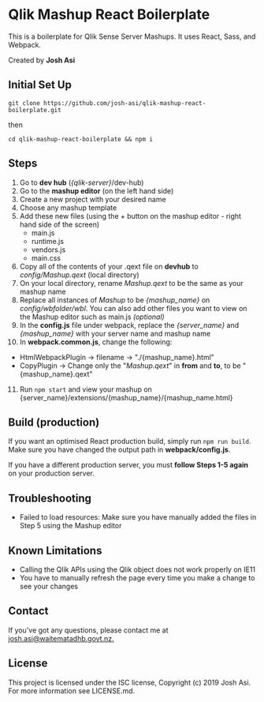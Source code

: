 # Qlik Mashup React Boilerplate
This is a boilerplate for Qlik Sense Server Mashups. It uses React, Sass, and Webpack.

Created by **Josh Asi**

## Initial Set Up

`git clone https://github.com/josh-asi/qlik-mashup-react-boilerplate.git`

then

`cd qlik-mashup-react-boilerplate && npm i`

## Steps

1. Go to **dev hub** (_{qlik-server}_/dev-hub)
2. Go to the **mashup editor** (on the left hand side)
3. Create a new project with your desired name
4. Choose any mashup template
5. Add these new files (using the + button on the mashup editor - right hand side of the screen)
   - main.js
   - runtime.js
   - vendors.js
   - main.css
6. Copy all of the contents of your .qext file on **devhub** to _config/Mashup.qext_ (local directory)
7. On your local directory, rename _Mashup.qext_ to be the same as your mashup name
8. Replace all instances of _Mashup_ to be _{mashup_name}_ on *config/wbfolder/wbl*. You can also add other files you want to view on the Mashup editor such as main.js *(optional)*
9. In the **config.js** file under webpack, replace the _{server_name}_ and _{mashup_name}_ with your server name and mashup name
10. In **webpack.common.js**, change the following:
   - HtmlWebpackPlugin -> filename -> "./{mashup_name}.html"
   - CopyPlugin -> Change only the "_Mashup.qext_" in **from** and **to**, to be "{mashup_name}.qext"
11. Run `npm start` and view your mashup on {server_name}/extensions/{mashup_name}/{mashup_name.html}

## Build (production)

If you want an optimised React production build, simply run `npm run build`.
Make sure you have changed the output path in **webpack/config.js**.

If you have a different production server, you must **follow Steps 1-5 again** on your production server.

## Troubleshooting
 - Failed to load resources: Make sure you have manually added the files in Step 5 using the Mashup editor

## Known Limitations

- Calling the Qlik APIs using the Qlik object does not work properly on IE11
- You have to manually refresh the page every time you make a change to see your changes

## Contact

If you've got any questions, please contact me at [josh.asi@waitematadhb.govt.nz.](mailto:josh.asi@waitematadhb.govt.nz?subject=Qlik%20React%20Mashup)

## License
This project is licensed under the ISC license, Copyright (c) 2019 Josh Asi. For more information see LICENSE.md.